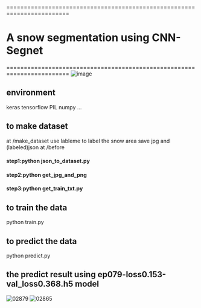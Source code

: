 ========================================================================

# A snow segmentation using CNN-Segnet

========================================================================
![image](https://user-images.githubusercontent.com/26008298/132282618-0440b99c-af47-4e75-9c45-2253ba94f59d.png)

## environment
keras
tensorflow
PIL
numpy
...


## to make dataset
at /make_dataset
use lableme to label the snow area
save jpg and (labeled)json at /before
#### step1:python json_to_dataset.py
#### step2:python get_jpg_and_png
#### step3:python get_train_txt.py

## to train the data
python train.py 


## to predict the data
python predict.py 

## the predict result using ep079-loss0.153-val_loss0.368.h5 model
![02879](https://user-images.githubusercontent.com/26008298/117781328-7cd53080-b27b-11eb-8733-bc8825a4dac7.jpg)
![02865](https://user-images.githubusercontent.com/26008298/117781385-8f4f6a00-b27b-11eb-8f5c-64b8aada6c6e.jpg)

